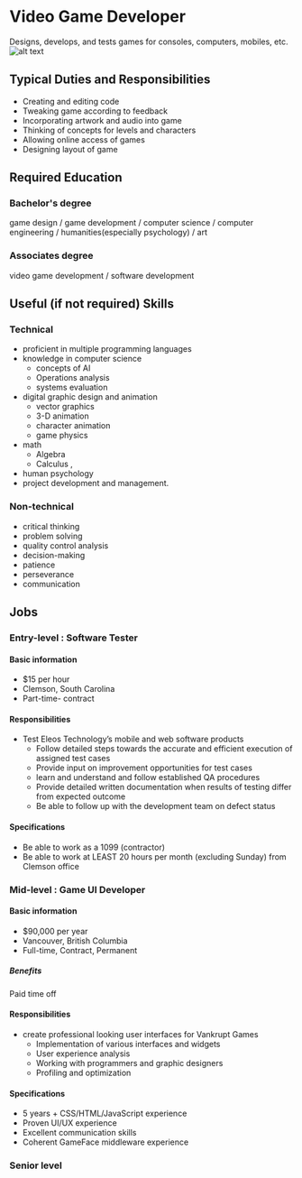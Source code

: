 # Video Game Developer
Designs, develops, and tests games for consoles, computers, mobiles, etc.
![alt text](https://www.gamedesigning.org/wp-content/uploads/2019/07/The-Best-Video-Game-Publishers.jpg "Well known gaming companies")
## Typical Duties and Responsibilities
* Creating and editing code
* Tweaking game according to feedback
* Incorporating artwork and audio into game
* Thinking of concepts for levels and characters
* Allowing online access of games
* Designing layout of game
## Required Education
### Bachelor's degree  
game design / game development / computer science / computer engineering / 
humanities(especially psychology) / art
### Associates degree
video game development / software development
## Useful (if not required) Skills
### Technical 
* proficient in multiple programming languages
* knowledge in computer science
  - concepts of AI
  - Operations analysis
  - systems evaluation
* digital graphic design and animation 
  - vector graphics
  - 3-D animation
  - character animation 
  - game physics
* math
  - Algebra
  - Calculus ,
* human psychology
* project development and management. 
### Non-technical
* critical thinking
* problem solving
* quality control analysis
* decision-making 
* patience
* perseverance
* communication
## Jobs
### Entry-level : Software Tester
#### Basic information
* $15 per hour
* Clemson, South Carolina
* Part-time- contract
#### Responsibilities
* Test Eleos Technology’s  mobile and web software products
  - Follow detailed steps towards the accurate and efficient execution of assigned test cases
  - Provide input on improvement opportunities for test cases
  - learn and understand and follow established QA procedures
  - Provide detailed written documentation when results of testing differ from expected outcome
  - Be able to follow up with the development team on defect status
#### Specifications
* Be able to work as a 1099 (contractor)
* Be able to work at LEAST 20 hours per month (excluding Sunday) from Clemson office
### Mid-level : Game UI Developer
#### Basic information
* $90,000 per year
* Vancouver, British Columbia
*  Full-time, Contract, Permanent
##### Benefits
Paid time off
#### Responsibilities
* create professional looking user interfaces for Vankrupt Games 
  - Implementation of various interfaces and widgets
  - User experience analysis
  - Working with programmers and graphic designers
  - Profiling and optimization
#### Specifications
* 5 years + CSS/HTML/JavaScript experience
* Proven UI/UX experience
* Excellent communication skills
* Coherent GameFace middleware experience 
### Senior level


